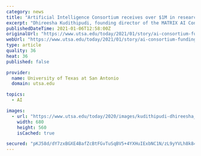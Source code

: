 ```yaml
---
category: news
title: "Artificial Intelligence Consortium receives over $1M in research funding"
excerpt: "Dhireesha Kudithipudi, founding director of the MATRIX AI Consortium for Human Well-Being, and the Robert F. McDermott Endowed Chair in Engineering, was recently awarded $1,481,697 in combined funding for her research in lifelong learning."
publishedDateTime: 2021-01-06T12:58:00Z
originalUrl: "https://www.utsa.edu/today/2021/01/story/ai-consortium-funding.html"
webUrl: "https://www.utsa.edu/today/2021/01/story/ai-consortium-funding.html"
type: article
quality: 36
heat: 36
published: false

provider:
  name: University of Texas at San Antonio
  domain: utsa.edu

topics:
  - AI

images:
  - url: "https://www.utsa.edu/today/2020/images/kudithipudi-dhireesha_680.png"
    width: 680
    height: 560
    isCached: true

secured: "pKJ58d/dY7zxBGXE4BafZcBtFGvTuSqBV5+4YXHuIExbNC1N/zL9yYVLh8k84KkwimyzhOFMaXBfGu03ZdM+74JfTgWTmvYqjVOcMmZ6SJBEYUoJ31FkHLQECgZkbHZlqzo5dumXD0mtxARt9/GqgLowgJY4ZMvvyQzn/KP06sBUeSn4Ru2/RRE09HLCn5t6yjzBF670LvvbBkaTRvgdlS2zGLaYzAyVvi3nxHd7lHiARtx7p3wS87h38dWKy8ABPtM49xE0XFP1W/nlrI2k68swdCRYYgunTH9Ie0H4QNzV3/PkgWqjiZmAxLGfKf9yzIs2OyBTZ1C6eaJKaHiYqcL+ttfudqOSza75/OOZPwU=;/KyZhGNEr54j4YXfF6Q0yQ=="
---
```


